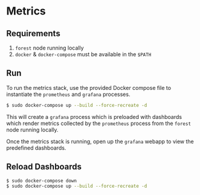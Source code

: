 # Metrics

## Requirements

1. `forest` node running locally
2. `docker` & `docker-compose` must be available in the `$PATH` 

## Run

To run the metrics stack, use the provided Docker compose file to instantiate the `prometheus` and `grafana` processes.

``` sh
$ sudo docker-compose up --build --force-recreate -d
```

This will create a `grafana` process which is preloaded with dashboards which render metrics collected by the `prometheus` process from the `forest` node running locally.

Once the metrics stack is running, open up the `grafana` webapp to view the predefined dashboards.

## Reload Dashboards

``` sh
$ sudo docker-compose down
$ sudo docker-compose up --build --force-recreate -d
```

